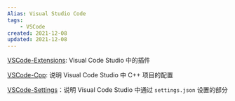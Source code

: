 ```yaml
---
Alias: Visual Studio Code
tags: 
    - VSCode
created: 2021-12-08
updated: 2021-12-08
---
```


[VSCode-Extensions](VSCode-Extensions.md): Visual Code Studio 中的插件

[VSCode-Cpp](VSCode/VSCode-Cpp.md): 说明 Visual Code Studio 中 C++ 项目的配置

[VSCode-Settings](VSCode/VSCode-Settings.md)：说明 Visual Code Studio 中通过 `settings.json` 设置的部分